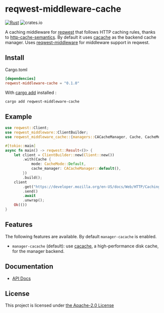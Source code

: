# reqwest-middleware-cache

[![Rust](https://github.com/06chaynes/reqwest-middleware-cache/actions/workflows/rust.yml/badge.svg)](https://github.com/06chaynes/reqwest-middleware-cache/actions/workflows/rust.yml) ![crates.io](https://img.shields.io/crates/v/reqwest-middleware-cache.svg)

A caching middleware for [reqwest](https://github.com/seanmonstar/reqwest) that follows HTTP caching rules, thanks to [http-cache-semantics](https://github.com/kornelski/rusty-http-cache-semantics). By default it uses [cacache](https://github.com/zkat/cacache-rs) as the backend cache manager. Uses [reqwest-middleware](https://github.com/TrueLayer/reqwest-middleware) for middleware support in reqwest.

## Install

Cargo.toml

```toml
[dependencies]
reqwest-middleware-cache = "0.1.0"
```

With [cargo add](https://github.com/killercup/cargo-edit#Installation) installed :

```sh
cargo add reqwest-middleware-cache
```

## Example

```rust
use reqwest::Client;
use reqwest_middleware::ClientBuilder;
use reqwest_middleware_cache::{managers::CACacheManager, Cache, CacheMode};

#[tokio::main]
async fn main() -> reqwest::Result<()> {
    let client = ClientBuilder::new(Client::new())
        .with(Cache {
            mode: CacheMode::Default,
            cache_manager: CACacheManager::default(),
        })
        .build();
    client
        .get("https://developer.mozilla.org/en-US/docs/Web/HTTP/Caching")
        .send()
        .await
        .unwrap();
    Ok(())
}
```

## Features

The following features are available. By default `manager-cacache` is enabled.

- `manager-cacache` (default): use [cacache](https://github.com/zkat/cacache-rs), a high-performance disk cache, for the manager backend.

## Documentation

- [API Docs](https://docs.rs/reqwest-middleware-cache)

## License

This project is licensed under [the Apache-2.0 License](LICENSE.md)
